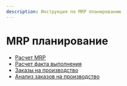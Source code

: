 ```yaml
---
description: Инструкция по MRP планированию
---
```


# MRP планирование

* [Расчет MRP](raschet-mrp.md)
* [Расчет факта выполнения](raschet-fakta-vypolneniya.md)
* [Заказы на производство](broken-reference)
* [Анализ заказов на производство](analiz-zakazov-na-proizvodstvo.md)
